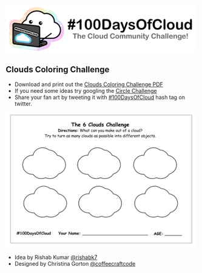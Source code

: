 <p align="center">
  <img src="https://github.com/100DaysOfCloud/100DaysOfCloudMisc/blob/master/assets/banner.png?raw=true">
</p>


## Clouds Coloring Challenge

* Download and print out the [Clouds Coloring Challenge PDF](https://github.com/100DaysOfCloud/100DaysOfCloudMisc/raw/master/clouds-coloring-challenge.pdf)
* If you need some ideas try googling the [Circle Challenge](https://www.google.com/search?q=circle+challenge&source=lnms&tbm=isch&sa=X&ved=2ahUKEwis18ufwLnqAhVIa80KHebJD2wQ_AUoAXoECAwQAw&biw=1440&bih=749)
* Share your fan art by tweeting it with [#100DaysOfCloud](https://twitter.com/search?q=%23100DaysOfCloud&src=typed_query) hash tag on
twitter.

<p align="center">
  <img src="https://github.com/100DaysOfCloud/100DaysOfCloudMisc/blob/master/assets/clouds-coloring-challenge.png?raw=true">
</p>

* Idea by Rishab Kumar [@rishabk7](https://twitter.com/rishabk7)
* Designed by Christina Gorton [@coffeecraftcode](https://twitter.com/coffeecraftcode)
